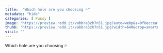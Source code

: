 ```yaml
---
title:  "Which hole are you choosing 💦"
metadate: "hide"
categories: [ Pussy ]
image: "https://preview.redd.it/vubbra3zh7n51.jpg?auto=webp&s=0f0ecceaf09a1725d165ec9c9eec4bea572bb6ca"
thumb: "https://preview.redd.it/vubbra3zh7n51.jpg?width=640&crop=smart&auto=webp&s=655348ae640126e40164295eddf5cf429acd1114"
visit: ""
---
```

Which hole are you choosing 💦
